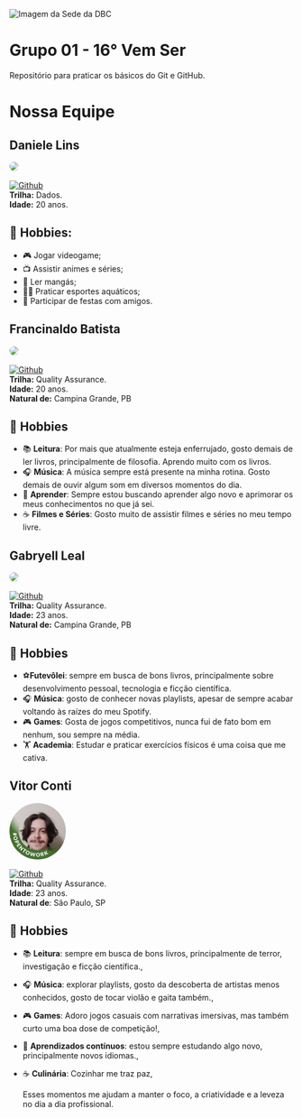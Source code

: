 ![Imagem da Sede da DBC](https://www.dbccompany.com.br/app/uploads/2022/11/Saber-evoluir-e-a-grande-revolucao.jpg)

# **Grupo 01 - 16° Vem Ser**

Repositório para praticar os básicos do Git e GitHub.

# Nossa Equipe

## Daniele Lins

<img width="100px" style="border-radius: 50%;" src="https://media.licdn.com/dms/image/v2/D4D03AQFF22xg6j6jgQ/profile-displayphoto-shrink_200_200/B4DZbpifESHQAY-/0/1747674854223?e=1753920000&v=beta&t=cgugphENBsv9lxS6-GdlIFwXUH8k1DfRR6Lu9bXP5rk"/><br>

[![Github](https://img.shields.io/badge/Github-%23181717.svg?style=for-the-badge&logo=github&logoColor=white)<br>](https://github.com/daniele-lins)
**Trilha:** Dados.<br>
**Idade:** 20 anos.

## 🎯 **Hobbies:**

- 🎮 Jogar videogame;
- 📺 Assistir animes e séries;
- 📖 Ler mangás;
- 🏊‍♀️ Praticar esportes aquáticos;
- 🍻 Participar de festas com amigos.

## Francinaldo Batista

<img width="100px" style="border-radius: 50%;" src="https://media.licdn.com/dms/image/v2/D4D03AQHKZ5pDiAsTaQ/profile-displayphoto-shrink_400_400/profile-displayphoto-shrink_400_400/0/1719816873238?e=1753920000&v=beta&t=Q42fjaKe3gaqhhN4MJacQMTXPqGIFFc1S8Tv-TG7rB0"/><br>

[![Github](https://img.shields.io/badge/Github-%23181717.svg?style=for-the-badge&logo=github&logoColor=white)<br>](https://github.com/Batissta)
**Trilha:** Quality Assurance.<br>
**Idade:** 20 anos.<br>
**Natural de:** Campina Grande, PB

## 🎯 Hobbies

- 📚 **Leitura**: Por mais que atualmente esteja enferrujado, gosto demais de ler livros, principalmente de filosofia. Aprendo muito com os livros.
- 🎧 **Música**: A música sempre está presente na minha rotina. Gosto demais de ouvir algum som em diversos momentos do dia.
- 🌱 **Aprender**: Sempre estou buscando aprender algo novo e aprimorar os meus conhecimentos no que já sei.
- ☕ **Filmes e Séries**: Gosto muito de assistir filmes e séries no meu tempo livre.

## Gabryell Leal

<img width="100px" style="border-radius: 50%;" src="https://media.licdn.com/dms/image/v2/D4D03AQEb4hvRu6q8lw/profile-displayphoto-shrink_400_400/B4DZbFg.h_GwAk-/0/1747070478897?e=1753920000&v=beta&t=H_HWPdFuGhEiM03SsGcLl7dMqFe3Ivfeys-Af94POOk"/><br>

[![Github](https://img.shields.io/badge/Github-%23181717.svg?style=for-the-badge&logo=github&logoColor=white)<br>](https://github.com/lealgabryell)
**Trilha:** Quality Assurance.<br>
**Idade:** 23 anos.<br>
**Natural de:** Campina Grande, PB

## 🎯 Hobbies

- ⚽**Futevôlei**: sempre em busca de bons livros, principalmente sobre desenvolvimento pessoal, tecnologia e ficção científica.
- 🎧 **Música**: gosto de conhecer novas playlists, apesar de sempre acabar voltando às raízes do meu Spotify.
- 🎮 **Games**: Gosta de jogos competitivos, nunca fui de fato bom em nenhum, sou sempre na média.
- 🏋️ **Academia**: Estudar e praticar exercícios físicos é uma coisa que me cativa.

## Vitor Conti

<img width="100px" style="border-radius: 50%;" src="./assets/image.png"/><br>

[![Github](https://img.shields.io/badge/Github-%23181717.svg?style=for-the-badge&logo=github&logoColor=white)<br>](https://github.com/VitorContiFideles)
**Trilha:** Quality Assurance.<br>
**Idade**: 23 anos.<br>
**Natural de**: São Paulo, SP

## 🎯 **Hobbies**

- 📚 **Leitura**: sempre em busca de bons livros, principalmente de terror, investigação e ficção científica.,
- 🎧 **Música**: explorar playlists, gosto da descoberta de artistas menos conhecidos, gosto de tocar violão e gaita também.,
- 🎮 **Games**: Adoro jogos casuais com narrativas imersivas, mas também curto uma boa dose de competição!,
- 🌱 **Aprendizados contínuos**: estou sempre estudando algo novo, principalmente novos idiomas.,
- ☕ **Culinária**: Cozinhar me traz paz,

  Esses momentos me ajudam a manter o foco, a criatividade e a leveza no dia a dia profissional.
